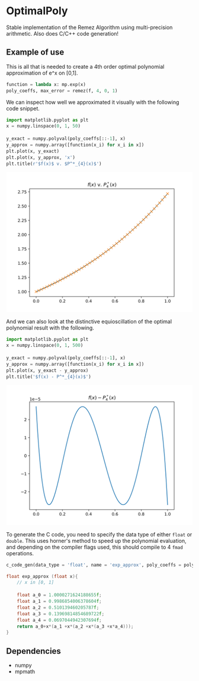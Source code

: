 # OptimalPoly
Stable implementation of the Remez Algorithm using multi-precision arithmetic. Also does C/C++ code generation!

## Example of use

This is all that is needed to create a 4th order optimal polynomial approximation of e^x on [0,1].

```python
function = lambda x: mp.exp(x)
poly_coeffs, max_error = remez(f, 4, 0, 1)
```

We can inspect how well we approximated it visually with the following code snippet.  

```python
import matplotlib.pyplot as plt
x = numpy.linspace(0, 1, 50)

y_exact = numpy.polyval(poly_coeffs[::-1], x)
y_approx = numpy.array([function(x_i) for x_i in x])
plt.plot(x, y_exact)
plt.plot(x, y_approx, 'x')
plt.title(r'$f(x)$ v. $P^*_{4}(x)$')
```
![image](https://github.com/DKenefake/OptimalPoly/blob/main/assets/compare.png)

And we can also look at the distinctive equioscillation of the optimal polynomial result with the following.

```python
import matplotlib.pyplot as plt
x = numpy.linspace(0, 1, 500)

y_exact = numpy.polyval(poly_coeffs[::-1], x)
y_approx = numpy.array([function(x_i) for x_i in x])
plt.plot(x, y_exact - y_approx)
plt.title('$f(x) - P^*_{4}(x)$')
```

![image](https://github.com/DKenefake/OptimalPoly/blob/main/assets/Equioscillation.png)

To generate the C code, you need to specify the data type of either `float` or `double`. This uses horner's method to speed up the polynomial evaluation, and depending on the compiler flags used, this should compile to 4 `fmad` operations. 

```python
c_code_gen(data_type = 'float', name = 'exp_approx', poly_coeffs = poly_coeffs, comments = f'x in [0, 1]')
```

```C
float exp_approx (float x){
	// x in [0, 1] 

	float a_0 = 1.0000271624188655f;
	float a_1 = 0.9986854006378604f;
	float a_2 = 0.510139460205787f;
	float a_3 = 0.13969814854689722f;
	float a_4 = 0.0697044942307694f;
 	return a_0+x*(a_1 +x*(a_2 +x*(a_3 +x*a_4)));
}
```

## Dependencies

* numpy
* mpmath

